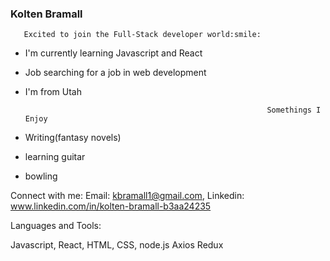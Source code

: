 ### Kolten Bramall
       Excited to join the Full-Stack developer world:smile:


- I'm currently learning Javascript and React
- Job searching for a job in web development
- I'm from Utah


                                                            Somethings I Enjoy
      
- Writing(fantasy novels)
- learning guitar
- bowling

Connect with me:
Email: kbramall1@gmail.com,
Linkedin: www.linkedin.com/in/kolten-bramall-b3aa24235

Languages and Tools:

Javascript, React, HTML, CSS, node.js Axios Redux


<!--
**Kobramall/Kobramall** is a ✨ _special_ ✨ repository because its `README.md` (this file) appears on your GitHub profile.


